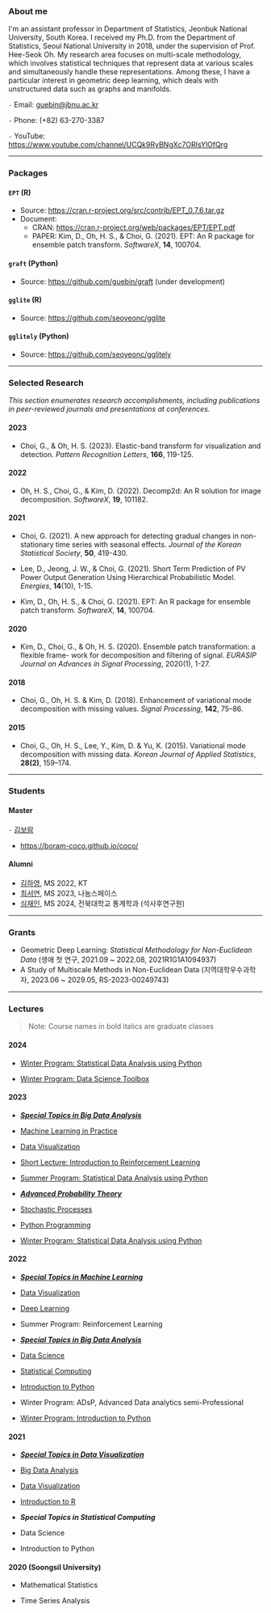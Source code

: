 
### About me

I'm an assistant professor in Department of Statistics, Jeonbuk National University, South Korea. I received my Ph.D. from the Department of Statistics, Seoul National University in 2018, under the supervision of Prof. Hee-Seok Oh. My research area focuses on multi-scale methodology, which involves statistical techniques that represent data at various scales and simultaneously handle these representations. Among these, I have a particular interest in geometric deep learning, which deals with unstructured data such as graphs and manifolds.

`-` Email: guebin@jbnu.ac.kr

`-` Phone: (+82) 63-270-3387

`-` YouTube: https://www.youtube.com/channel/UCQk9RyBNgXc7ORIsYlOfQrg

--- 

### Packages 

#### `EPT` (R)

- Source: <https://cran.r-project.org/src/contrib/EPT_0.7.6.tar.gz> 
- Document:
  - CRAN: <https://cran.r-project.org/web/packages/EPT/EPT.pdf>
  - PAPER: Kim, D., Oh, H. S., & Choi, G. (2021). EPT: An R package for ensemble patch transform. *SoftwareX*, **14**, 100704.

#### `graft` (Python)

- Source: <https://github.com/guebin/graft> (under development)

#### `gglite` (R)

- Source: <https://github.com/seoyeonc/gglite>

#### `gglitely` (Python)

- Source: <https://github.com/seoyeonc/gglitely>

---

### Selected Research

*This section enumerates research accomplishments, including publications in peer-reviewed journals and presentations at conferences.* 
  
#### 2023 

- Choi, G., & Oh, H. S. (2023). Elastic-band transform for visualization and detection. *Pattern Recognition Letters*, **166**, 119-125.

#### 2022 

- Oh, H. S., Choi, G., & Kim, D. (2022). Decomp2d: An R solution for image decomposition. *SoftwareX*, **19**, 101182.

#### 2021 

- Choi, G. (2021). A new approach for detecting gradual changes in non-stationary time series with seasonal effects. *Journal of the Korean Statistical Society*, **50**, 419-430. 

- Lee, D., Jeong, J. W., & Choi, G. (2021). Short Term Prediction of PV Power Output Generation Using Hierarchical Probabilistic Model. *Energies*, **14**(10), 1-15.

- Kim, D., Oh, H. S., & Choi, G. (2021). EPT: An R package for ensemble patch transform. *SoftwareX*, **14**, 100704.

#### 2020 

- Kim, D., Choi, G., & Oh, H. S. (2020). Ensemble patch transformation: a flexible frame- work for decomposition and filtering of signal. *EURASIP Journal on Advances in Signal Processing*, 2020(1), 1-27.

#### 2018 

- Choi, G., Oh, H. S. & Kim, D. (2018). Enhancement of variational mode decomposition with missing values. *Signal Processing*, **142**, 75–86.

#### 2015

- Choi, G., Oh, H. S., Lee, Y., Kim, D. & Yu, K. (2015). Variational mode decomposition with missing data. *Korean Journal of Applied Statistics*, **28(2)**, 159–174.

---

### Students

#### Master 

`-` [김보람](https://github.com/boram-coco)
- <https://boram-coco.github.io/coco/>

#### Alumni 

- [김하영](https://github.com/kimha02), MS 2022, KT
- [최서연](https://github.com/seoyeonc), MS 2023, 나눔스페이스
- [심재인](https://github.com/simjaein), MS 2024, 전북대학교 통계학과 (석사후연구원)

---

### Grants

- Geometric Deep Learning: *Statistical Methodology for Non-Euclidean Data* (생애 첫 연구, 2021.09 ~ 2022.08, 2021R1G1A1094937)
- A Study of Multiscale Methods in Non-Euclidean Data (지역대학우수과학자, 2023.06 ~ 2029.05, RS-2023-00249743)

---
### Lectures

> Note: Course names in bold italics are graduate classes

#### 2024 

- [Winter Program: Statistical Data Analysis using Python](https://guebin.github.io/PP2024WIN)

- [Winter Program: Data Science Toolbox](https://guebin.github.io/DSTBX2024/)

#### 2023 

- [***Special Topics in Big Data Analysis***](https://guebin.github.io/STBDA2023/)

- [Machine Learning in Practice](https://guebin.github.io/MP2023/)

- [Data Visualization](https://guebin.github.io/DV2023/)

- [Short Lecture: Introduction to Reinforcement Learning](https://guebin.github.io/RL2023SL/)

- [Summer Program: Statistical Data Analysis using Python](https://guebin.github.io/PP2023SUM/)

- [***Advanced Probability Theory***](https://guebin.github.io/AP2023/)

- [Stochastic Processes](https://guebin.github.io/SP2023/)

- [Python Programming](https://guebin.github.io/PP2023/)

- [Winter Program: Statistical Data Analysis using Python](https://guebin.github.io/IP2023WIN/)

#### 2022 

- [***Special Topics in Machine Learning***](https://guebin.github.io/STML2022/)

- [Data Visualization](https://guebin.github.io/DV2022/)

- [Deep Learning](https://guebin.github.io/DL2022/)

- Summer Program: Reinforcement Learning 

- [***Special Topics in Big Data Analysis***](https://guebin.github.io/STBDA2022/)

- [Data Science](https://guebin.github.io/DS2022/)

- [Statistical Computing](https://guebin.github.io/SC2022/)

- [Introduction to Python](https://guebin.github.io/IP2022/)

- Winter Program: ADsP, Advanced Data analytics semi-Professional 

- [Winter Program: Introduction to Python](https://guebin.github.io/IP2022WIN/)

#### 2021 

- [***Special Topics in Data Visualization***](https://guebin.github.io/STDV2021/)

- [Big Data Analysis](https://guebin.github.io/BDA2021/)

- [Data Visualization](https://guebin.github.io/DV2021/)

- [Introduction to R](https://guebin.github.io/IR2021/)

- ***Special Topics in Statistical Computing*** 

- Data Science 

- Introduction to Python 

#### 2020 (Soongsil University)

- Mathematical Statistics 

- Time Series Analysis 

<!---
guebin/guebin is a ✨ special ✨ repository because its `README.md` (this file) appears on your GitHub profile.
You can click the Preview link to take a look at your changes.
--->
